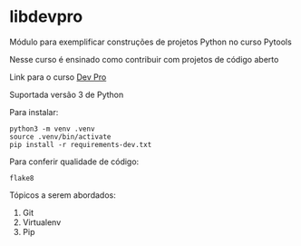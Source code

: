 # libdevpro
Módulo para exemplificar construções de projetos Python no curso Pytools

Nesse curso é ensinado como contribuir com projetos de código aberto

Link para o curso [Dev Pro](https://plataforma.dev.pro.br/)

Suportada versão 3 de Python

Para instalar:

```console
python3 -m venv .venv
source .venv/bin/activate
pip install -r requirements-dev.txt
```

Para conferir qualidade de código:

```console
flake8
```

Tópicos a serem abordados:

1. Git
2. Virtualenv
3. Pip
